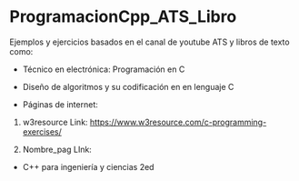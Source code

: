 # ProgramacionCpp_ATS_Libro
Ejemplos y ejercicios basados en el canal de youtube ATS y libros de texto como:

- Técnico en electrónica: Programación en C
- Diseño de algoritmos y su codificación en en lenguaje C

- Páginas de internet:
1. w3resource 
Link: https://www.w3resource.com/c-programming-exercises/

2. Nombre_pag
LInk:

- C++ para ingeniería y ciencias 2ed

